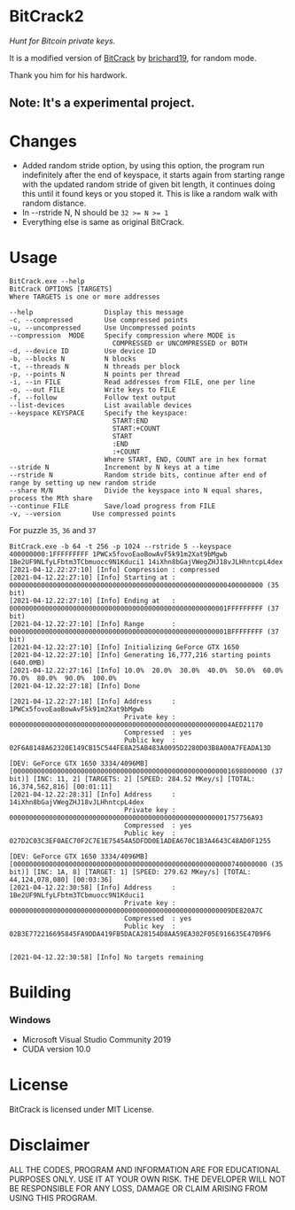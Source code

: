 # BitCrack2
_Hunt for Bitcoin private keys._

It is a modified version of [BitCrack](https://github.com/brichard19/BitCrack) by [brichard19](https://github.com/brichard19),
for random mode.

Thank you him for his hardwork.

## Note: It's a experimental project.
# Changes 

- Added random stride option, by using this option, the program run indefinitely after the end of keyspace, it starts again from starting range with the updated random stride of given bit length, it continues doing this until it found keys or you stoped it. This is like a random walk with random distance.
- In --rstride N, N should be ```32 >= N >= 1```
- Everything else is same as original BitCrack.
  
# Usage

```
BitCrack.exe --help
BitCrack OPTIONS [TARGETS]
Where TARGETS is one or more addresses

--help                  Display this message
-c, --compressed        Use compressed points
-u, --uncompressed      Use Uncompressed points
--compression  MODE     Specify compression where MODE is
                          COMPRESSED or UNCOMPRESSED or BOTH
-d, --device ID         Use device ID
-b, --blocks N          N blocks
-t, --threads N         N threads per block
-p, --points N          N points per thread
-i, --in FILE           Read addresses from FILE, one per line
-o, --out FILE          Write keys to FILE
-f, --follow            Follow text output
--list-devices          List available devices
--keyspace KEYSPACE     Specify the keyspace:
                          START:END
                          START:+COUNT
                          START
                          :END
                          :+COUNT
                        Where START, END, COUNT are in hex format
--stride N              Increment by N keys at a time
--rstride N             Random stride bits, continue after end of range by setting up new random stride
--share M/N             Divide the keyspace into N equal shares, process the Mth share
--continue FILE         Save/load progress from FILE
-v, --version        Use compressed points
```

For puzzle ```35```, ```36``` and ```37```
```
BitCrack.exe -b 64 -t 256 -p 1024 --rstride 5 --keyspace 400000000:1FFFFFFFFF 1PWCx5fovoEaoBowAvF5k91m2Xat9bMgwb 1Be2UF9NLfyLFbtm3TCbmuocc9N1Kduci1 14iXhn8bGajVWegZHJ18vJLHhntcpL4dex
[2021-04-12.22:27:10] [Info] Compression : compressed
[2021-04-12.22:27:10] [Info] Starting at : 0000000000000000000000000000000000000000000000000000000400000000 (35 bit)
[2021-04-12.22:27:10] [Info] Ending at   : 0000000000000000000000000000000000000000000000000000001FFFFFFFFF (37 bit)
[2021-04-12.22:27:10] [Info] Range       : 0000000000000000000000000000000000000000000000000000001BFFFFFFFF (37 bit)
[2021-04-12.22:27:10] [Info] Initializing GeForce GTX 1650
[2021-04-12.22:27:10] [Info] Generating 16,777,216 starting points (640.0MB)
[2021-04-12.22:27:16] [Info] 10.0%  20.0%  30.0%  40.0%  50.0%  60.0%  70.0%  80.0%  90.0%  100.0%
[2021-04-12.22:27:18] [Info] Done

[2021-04-12.22:27:18] [Info] Address     : 1PWCx5fovoEaoBowAvF5k91m2Xat9bMgwb
                             Private key : 00000000000000000000000000000000000000000000000000000004AED21170
                             Compressed  : yes
                             Public key  : 02F6A8148A62320E149CB15C544FE8A25AB483A0095D2280D03B8A00A7FEADA13D

[DEV: GeForce GTX 1650 3334/4096MB] [0000000000000000000000000000000000000000000000000000001698000000 (37 bit)] [INC: 11, 2] [TARGETS: 2] [SPEED: 284.52 MKey/s] [TOTAL: 16,374,562,816] [00:01:11]
[2021-04-12.22:28:31] [Info] Address     : 14iXhn8bGajVWegZHJ18vJLHhntcpL4dex
                             Private key : 0000000000000000000000000000000000000000000000000000001757756A93
                             Compressed  : yes
                             Public key  : 027D2C03C3EF0AEC70F2C7E1E75454A5DFDD0E1ADEA670C1B3A4643C48AD0F1255

[DEV: GeForce GTX 1650 3334/4096MB] [0000000000000000000000000000000000000000000000000000000740000000 (35 bit)] [INC: 1A, 8] [TARGET: 1] [SPEED: 279.62 MKey/s] [TOTAL: 44,124,078,080] [00:03:36]
[2021-04-12.22:30:58] [Info] Address     : 1Be2UF9NLfyLFbtm3TCbmuocc9N1Kduci1
                             Private key : 00000000000000000000000000000000000000000000000000000009DE820A7C
                             Compressed  : yes
                             Public key  : 02B3E772216695845FA9DDA419FB5DACA28154D8AA59EA302F05E916635E47B9F6


[2021-04-12.22:30:58] [Info] No targets remaining
```

# Building
### Windows
- Microsoft Visual Studio Community 2019
- CUDA version 10.0


# License
BitCrack is licensed under MIT License.


# __Disclaimer__
ALL THE CODES, PROGRAM AND INFORMATION ARE FOR EDUCATIONAL PURPOSES ONLY. USE IT AT YOUR OWN RISK. THE DEVELOPER WILL NOT BE RESPONSIBLE FOR ANY LOSS, DAMAGE OR CLAIM ARISING FROM USING THIS PROGRAM.